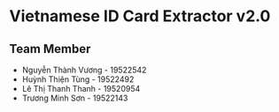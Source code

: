 # **Vietnamese ID Card Extractor v2.0**

## **Team Member**

- Nguyễn Thành Vương - 19522542
- Huỳnh Thiện Tùng - 19522492
- Lê Thị Thanh Thanh - 19520954
- Trương Minh Sơn - 19522143
